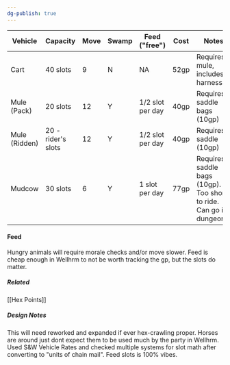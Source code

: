 ```yaml
---
dg-publish: true
---
```


| Vehicle       | Capacity           | Move | Swamp | Feed ("free")    | Cost | Notes                                                               |
| ------------- | ------------------ | ---- | ----- | ---------------- | ---- | ------------------------------------------------------------------- |
| Cart          | 40 slots           | 9    | N     | NA               | 52gp | Requires mule, includes harness                                     |
| Mule (Pack)   | 20 slots           | 12   | Y     | 1/2 slot per day | 40gp | Requires saddle bags (10gp)                                         |
| Mule (Ridden) | 20 - rider's slots | 12   | Y     | 1/2 slot per day | 40gp | Requires saddle (10gp)                                              |
| Mudcow        | 30 slots           | 6    | Y     | 1 slot per day   | 77gp | Requires saddle bags (10gp). Too short to ride. Can go in dungeons! |

#### Feed
Hungry animals will require morale checks and/or move slower. Feed is cheap enough in Wellhrm to not be worth tracking the gp, but the slots do matter.

##### Related
[[Hex Points]]

##### Design Notes
This will need reworked and expanded if ever hex-crawling proper. Horses are around just dont expect them to be used much by the party in Wellhrm. Used S&W Vehicle Rates and checked multiple systems for slot math after converting to "units of chain mail". Feed slots is 100% vibes.